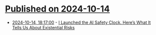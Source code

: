 # [Published on 2024-10-14](index.md)

* [2024-10-14, 18:17:00](https://soylentnews.org/article.pl?sid=24/10/13/1853256&from=rss) - [I Launched the AI Safety Clock. Here’s What It Tells Us About Existential Risks](https://soylentnews.org/article.pl?sid=24/10/13/1853256&from=rss)
